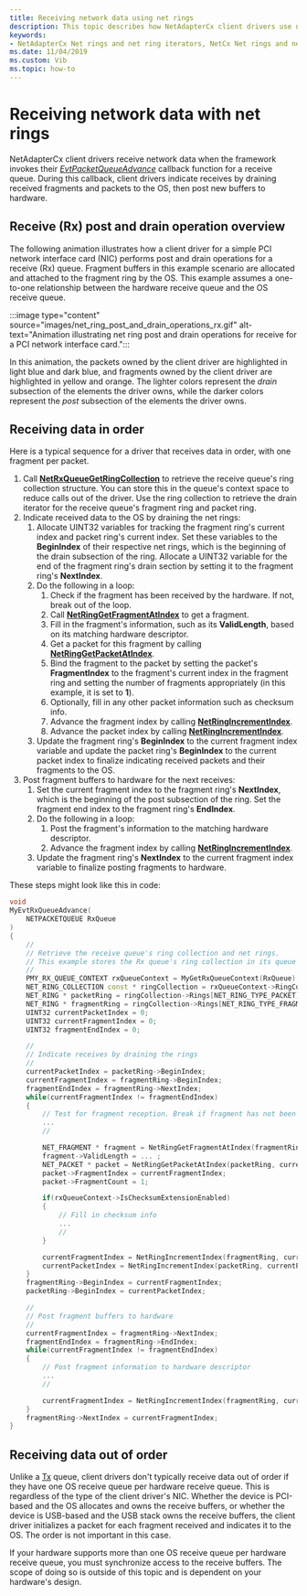 ```yaml
---
title: Receiving network data using net rings
description: This topic describes how NetAdapterCx client drivers use net rings and net ring iterators to receive network data.
keywords:
- NetAdapterCx Net rings and net ring iterators, NetCx Net rings and net ring iterators, NetAdapterCx PCI devices net ring, NetAdapterCx asynchronous I/O
ms.date: 11/04/2019
ms.custom: Vib
ms.topic: how-to
---
```


# Receiving network data with net rings

NetAdapterCx client drivers receive network data when the framework invokes their [*EvtPacketQueueAdvance*](/windows-hardware/drivers/ddi/netpacketqueue/nc-netpacketqueue-evt_packet_queue_advance) callback function for a receive queue. During this callback, client drivers indicate receives by draining received fragments and packets to the OS, then post new buffers to hardware.

## Receive (Rx) post and drain operation overview

The following animation illustrates how a client driver for a simple PCI network interface card (NIC) performs post and drain operations for a receive (Rx) queue. Fragment buffers in this example scenario are allocated and attached to the fragment ring by the OS. This example assumes a one-to-one relationship between the hardware receive queue and the OS receive queue.

:::image type="content" source="images/net_ring_post_and_drain_operations_rx.gif" alt-text="Animation illustrating net ring post and drain operations for receive for a PCI network interface card.":::

In this animation, the packets owned by the client driver are highlighted in light blue and dark blue, and fragments owned by the client driver are highlighted in yellow and orange. The lighter colors represent the *drain* subsection of the elements the driver owns, while the darker colors represent the *post* subsection of the elements the driver owns.

## Receiving data in order

Here is a typical sequence for a driver that receives data in order, with one fragment per packet.

1. Call [**NetRxQueueGetRingCollection**](/windows-hardware/drivers/ddi/netrxqueue/nf-netrxqueue-netrxqueuegetringcollection) to retrieve the receive queue's ring collection structure. You can store this in the queue's context space to reduce calls out of the driver. Use the ring collection to retrieve the drain iterator for the receive queue's fragment ring and packet ring.
2. Indicate received data to the OS by draining the net rings:
    1. Allocate UINT32 variables for tracking the fragment ring's current index and packet ring's current index. Set these variables to the **BeginIndex** of their respective net rings, which is the beginning of the drain subsection of the ring. Allocate a UINT32 variable for the end of the fragment ring's drain section by setting it to the fragment ring's **NextIndex**.
    2. Do the following in a loop:
        1. Check if the fragment has been received by the hardware. If not, break out of the loop.
        2. Call [**NetRingGetFragmentAtIndex**](/windows-hardware/drivers/ddi/ring/nf-ring-netringgetpacketatindex) to get a fragment.
        3. Fill in the fragment's information, such as its **ValidLength**, based on its matching hardware descriptor.
        4. Get a packet for this fragment by calling [**NetRingGetPacketAtIndex**](/windows-hardware/drivers/ddi/ring/nf-ring-netringgetpacketatindex).
        5. Bind the fragment to the packet by setting the packet's **FragmentIndex** to the fragment's current index in the fragment ring and setting the number of fragments appropriately (in this example, it is set to **1**). 
        6. Optionally, fill in any other packet information such as checksum info.
        7. Advance the fragment index by calling  [**NetRingIncrementIndex**](/windows-hardware/drivers/ddi/ring/nf-ring-netringincrementindex).
        7. Advance the packet index by calling  [**NetRingIncrementIndex**](/windows-hardware/drivers/ddi/ring/nf-ring-netringincrementindex).
    3. Update the fragment ring's **BeginIndex** to the current fragment index variable and update the packet ring's **BeginIndex** to the current packet index to finalize indicating received packets and their fragments to the OS.
3. Post fragment buffers to hardware for the next receives:    
    1. Set the current fragment index to the fragment ring's **NextIndex**, which is the beginning of the post subsection of the ring. Set the fragment end index to the fragment ring's **EndIndex**.
    2. Do the following in a loop:
        1. Post the fragment's information to the matching hardware descriptor.
        2. Advance the fragment index by calling  [**NetRingIncrementIndex**](/windows-hardware/drivers/ddi/ring/nf-ring-netringincrementindex).
    3. Update the fragment ring's **NextIndex** to the current fragment index variable to finalize posting fragments to hardware.

These steps might look like this in code:

```cpp
void
MyEvtRxQueueAdvance(
    NETPACKETQUEUE RxQueue
)
{
    //
    // Retrieve the receive queue's ring collection and net rings. 
    // This example stores the Rx queue's ring collection in its queue context space.
    //
    PMY_RX_QUEUE_CONTEXT rxQueueContext = MyGetRxQueueContext(RxQueue);
    NET_RING_COLLECTION const * ringCollection = rxQueueContext->RingCollection;
    NET_RING * packetRing = ringCollection->Rings[NET_RING_TYPE_PACKET];
    NET_RING * fragmentRing = ringCollection->Rings[NET_RING_TYPE_FRAGMENT];
    UINT32 currentPacketIndex = 0;
    UINT32 currentFragmentIndex = 0;
    UINT32 fragmentEndIndex = 0;

    //
    // Indicate receives by draining the rings
    //
    currentPacketIndex = packetRing->BeginIndex;
    currentFragmentIndex = fragmentRing->BeginIndex;
    fragmentEndIndex = fragmentRing->NextIndex;
    while(currentFragmentIndex != fragmentEndIndex)
    {
        // Test for fragment reception. Break if fragment has not been received.
        ...
        //

        NET_FRAGMENT * fragment = NetRingGetFragmentAtIndex(fragmentRing, currentFragmentIndex);
        fragment->ValidLength = ... ;
        NET_PACKET * packet = NetRingGetPacketAtIndex(packetRing, currentPacketIndex);
        packet->FragmentIndex = currentFragmentIndex;
        packet->FragmentCount = 1;

        if(rxQueueContext->IsChecksumExtensionEnabled)
        {
            // Fill in checksum info
            ...
            //
        }        

        currentFragmentIndex = NetRingIncrementIndex(fragmentRing, currentFragmentIndex);
        currentPacketIndex = NetRingIncrementIndex(packetRing, currentPacketIndex);
    }
    fragmentRing->BeginIndex = currentFragmentIndex;
    packetRing->BeginIndex = currentPacketIndex;

    //
    // Post fragment buffers to hardware
    //
    currentFragmentIndex = fragmentRing->NextIndex;
    fragmentEndIndex = fragmentRing->EndIndex;
    while(currentFragmentIndex != fragmentEndIndex)
    {
        // Post fragment information to hardware descriptor
        ...
        //

        currentFragmentIndex = NetRingIncrementIndex(fragmentRing, currentFragmentIndex);
    }
    fragmentRing->NextIndex = currentFragmentIndex;
}
```

## Receiving data out of order

Unlike a [Tx](sending-network-data-with-net-rings.md) queue, client drivers don't typically receive data out of order if they have one OS receive queue per hardware receive queue. This is regardless of the type of the client driver's NIC. Whether the device is PCI-based and the OS allocates and owns the receive buffers, or whether the device is USB-based and the USB stack owns the receive buffers, the client driver initializes a packet for each fragment received and indicates it to the OS. The order is not important in this case.

If your hardware supports more than one OS receive queue per hardware receive queue, you must synchronize access to the receive buffers. The scope of doing so is outside of this topic and is dependent on your hardware's design.
